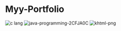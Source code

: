 # Myy-Portfolio
![c lang](https://user-images.githubusercontent.com/91075085/170429584-6e64e9df-d8e3-48b4-a399-1679dff57379.png)
![java-programming-2CFJA0C](https://user-images.githubusercontent.com/91075085/170429885-3e78133f-0b53-45a1-8409-2d93c277b7aa.jpg)
![khtml-png](https://user-images.githubusercontent.com/91075085/170430018-8f8b139c-2172-4693-b908-5a128fa1f03d.png)


